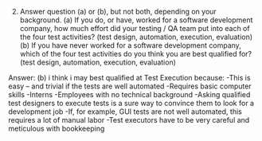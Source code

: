 2. Answer question (a) or (b), but not both, depending on your background.
(a) If you do, or have, worked for a software development company, how much effort did your
testing / QA team put into each of the four test activities? (test design, automation,
execution, evaluation)
(b) If you have never worked for a software development company, which of the four test
activities do you think you are best qualified for? (test design, automation, execution,
evaluation)

Answer:
(b)
i think i may best qualified at Test Execution because:
-This is easy – and trivial if the tests are well automated
-Requires basic computer skills
-Interns
-Employees with no technical background
-Asking qualified test designers to execute tests is a sure way to convince them to look for a development job
-If, for example, GUI tests are not well automated, this requires a lot of manual labor
-Test executors have to be very careful and meticulous with bookkeeping

